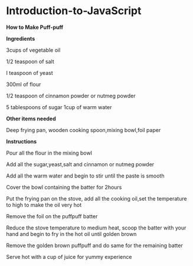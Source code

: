 # Introduction-to-JavaScript

**How to Make Puff-puff**


**Ingredients** 

3cups of vegetable oil

1/2 teaspoon of salt

I teaspoon of yeast

300ml of flour

1/2 teaspoon of cinnamon powder or nutmeg powder

5 tablespoons of sugar
1cup of warm water 

**Other items needed**

Deep frying pan, wooden cooking spoon,mixing bowl,foil paper 


**Instructions**

Pour all the flour in the mixing bowl 

Add all the sugar,yeast,salt and cinnamon or nutmeg powder 

Add all the warm water and begin to stir until the paste is smooth 

Cover the bowl containing the batter for 2hours 

Put the frying pan on the stove, add all the cooking oil,set the temperature to high to make the oil very hot 

Remove the foil on the puffpuff batter 

Reduce the stove temperature to medium heat, scoop the batter with your hand and begin to fry in the hot oil until golden brown 

Remove the golden brown puffpuff and do same for the remaining batter

Serve hot with a cup of juice for yummy experience
